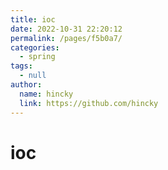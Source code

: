 ```yaml
---
title: ioc
date: 2022-10-31 22:20:12
permalink: /pages/f5b0a7/
categories: 
  - spring
tags: 
  - null
author: 
  name: hincky
  link: https://github.com/hincky
---
```

# ioc

